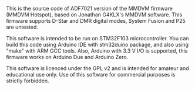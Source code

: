 This is the source code of ADF7021 version of the MMDVM firmware (MMDVM Hotspot), based on Jonathan G4KLX's MMDVM software. This firmware supports D-Star and DMR digital modes, System Fusion and P25 are untested. 

This software is intended to be run on STM32F103 microcontroller. You can build this code using Arduino IDE with stm32duino package, and also using "make" with ARM GCC tools. Also, Arduino with 3.3 V I/O is supported, this firmware works on Arduino Due and Arduino Zero.

This software is licenced under the GPL v2 and is intended for amateur and educational use only. Use of this software for commercial purposes is strictly forbidden.
